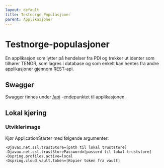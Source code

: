 ```yaml
---
layout: default
title: Testnorge Populasjoner
parent: Applikasjoner
---
```


# Testnorge-populasjoner

En applikasjon som lytter på hendelser fra PDl og trekker ut identer som tilhører TENOR, som lagres i database og som enkelt kan hentes fra andre applikasjoner gjennom REST-api.

## Swagger
Swagger finnes under [/api](https://testnorge-populasjoner.nais.preprod.local/api) -endepunktet til applikasjonen.
 
## Lokal kjøring
      
### Utviklerimage
Kjør ApplicationStarter med følgende argumenter:
```
-Djavax.net.ssl.trustStore=[path til lokal truststore]
-Djavax.net.ssl.trustStorePassword=[passord til lokal truststore]
-Dspring.profiles.active=local
-Dspring.cloud.vault.token=[Kopier token fra vault]
```
